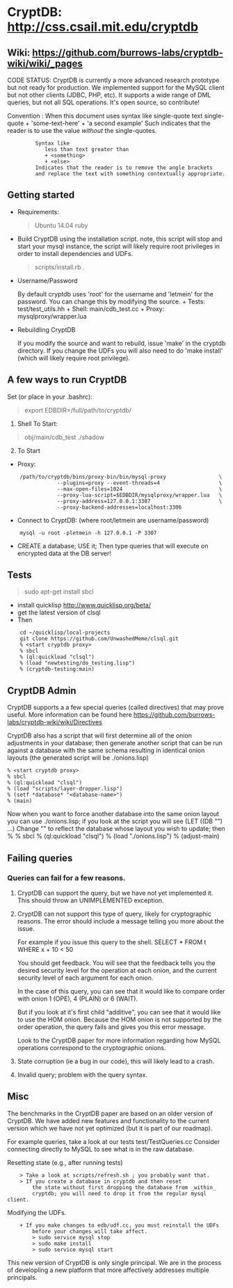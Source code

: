 # CryptDB: http://css.csail.mit.edu/cryptdb
## Wiki: https://github.com/burrows-labs/cryptdb-wiki/wiki/_pages

CODE STATUS: CryptDB is currently a more advanced research prototype
but not ready for production. We implemented support for the MySQL client
but not other clients (JDBC, PHP, etc). It supports a wide range of DML
queries, but not all SQL operations. It's open source, so contribute!


Convention : When this document uses syntax like
                single-quote text single-quote
                + 'some-text-here'
                + 'a second example'
             Such indicates that the reader is to use the value _without_
             the single-quotes.

             Syntax like
                less than text greater than
                + <something>
                + <else>
             Indicates that the reader is to remove the angle brackets
             and replace the text with something contextually appropriate.

## Getting started
   
* Requirements:
    > Ubuntu 14.04
    > ruby
* Build CryptDB using the installation script. note, this script will stop and start your mysql instance, the script will likely require root privileges in order to install dependencies and UDFs.
    > scripts/install.rb .   

* Username/Password

    By default cryptdb uses 'root' for the username and 'letmein'
    for the password. You can change this by modifying the source.
        + Tests: test/test_utils.hh
        + Shell: main/cdb_test.cc
        + Proxy: mysqlproxy/wrapper.lua

* Rebuildling CryptDB

    If you modify the source and want to rebuild, issue 'make' in the
    cryptdb directory.  If you change the UDFs you will also need to do
    'make install' (which will likely require root privilege).

## A few ways to run CryptDB 

Set (or place in your .bashrc):
> export EDBDIR=/full/path/to/cryptdb/	

1. Shell To Start: 

> obj/main/cdb_test  ./shadow <some-database-name>

2. To Start 

* Proxy:

```
    /path/to/cryptdb/bins/proxy-bin/bin/mysql-proxy                 \
                --plugins=proxy --event-threads=4                   \
                --max-open-files=1024                               \
                --proxy-lua-script=$EDBDIR/mysqlproxy/wrapper.lua   \
                --proxy-address=127.0.0.1:3307                      \
                --proxy-backend-addresses=localhost:3306
```
* Connect to CryptDB: (where root/letmein are username/password)
```
    mysql -u root -pletmein -h 127.0.0.1 -P 3307
```
* CREATE a database; USE it; Then type queries that will execute on encrypted data at the DB server!

## Tests
> sudo apt-get install sbcl
+ install quicklisp http://www.quicklisp.org/beta/
+ get the latest version of clsql
+ Then

```
    cd ~/quicklisp/local-projects
    git clone https://github.com/UnwashedMeme/clsql.git
    % <start cryptdb proxy>
    % sbcl
    % (ql:quickload "clsql")
    % (load "newtesting/do_testing.lisp")
    % (cryptdb-testing:main)

```

## CryptDB Admin 
    
CryptDB supports a a few special queries (called directives) that may
prove useful. More information can be found here
https://github.com/burrows-labs/cryptdb-wiki/wiki/Directives

CryptDB also has a script that will first determine all of the onion
adjustments in your database; then generate another script that can be run
against a database with the same schema resulting in identical
onion layouts (the generated script will be ./onions.lisp)

    % <start cryptdb proxy>
    % sbcl
    % (ql:quickload "clsql")
    % (load "scripts/layer-dropper.lisp")
    % (setf *database* "<database-name>")
    % (main)

Now when you want to force another database into the same onion layout you
can use ./onions.lisp; if you look at the script you will see
            (LET ((DB "<database-name>")
                ...)
Change "<database-name>" to reflect the database whose layout you wish to
update; then
    % <start cryptdb proxy>
    % sbcl
    % (ql:quickload "clsql")
    % (load "./onions.lisp")
    % (adjust-main)


## Failing queries 

### Queries can fail for a few reasons.

1. CryptDB can support the query, but we have not yet implemented it.
    This should throw an UNIMPLEMENTED exception.
2. CryptDB can not support this type of query, likely for
    cryptographic reasons. The error should include a message telling
    you more about the issue.

    For example if you issue this query to the shell.
    SELECT * FROM t WHERE x + 10 < 50

    You should get feedback. You will see that the feedback
    tells you the desired security level for the operation at
    each onion, and the current security level of each argument
    for each onion.

    In the case of this query, you can see that it would like
    to compare order with onion 1 (OPE), 4 (PLAIN) or 6 (WAIT).

    But if you look at it's first child "additive", you can see
    that it would like to use the HOM onion.  Because the HOM
    onion is not supported by the order operation, the query
    fails and gives you this error message.

    Look to the CryptDB paper for more information regarding
    how MySQL operations correspond to the cryptographic onions.
3.  State corruption (ie a bug in our code), this will likely lead
    to a crash.
4. Invalid query; problem with the query syntax.

## Misc 
   
 The benchmarks in the CryptDB paper are based on an older version of
    CryptDB. We have added new features and functionality to the current
    version which we have not yet optimized (but it is part of our
    roadmap).

For example queries, take a look at our tests test/TestQueries.cc Consider connecting directly to MySQL to see what is in the raw database.

Resetting state (e.g., after running tests)
```
    > Take a look at scripts/refresh.sh ; you probably want that.
    > If you create a database in cryptdb and then reset
        the state without first dropping the database from _within_
        cryptdb; you will need to drop it from the regular mysql client.
```
Modifying the UDFs.

```
    + If you make changes to edb/udf.cc, you must reinstall the UDFs
        before your changes will take affect.
        > sudo service mysql stop
        > sudo make install
        > sudo service mysql start
```

This new version of CryptDB is only single principal. We are in the
    process of developling a new platform that more affectively addresses
    multiple principals.

